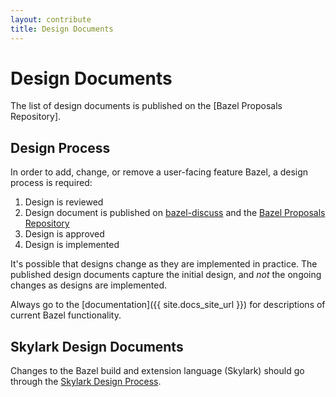 ```yaml
---
layout: contribute
title: Design Documents
---
```


# Design Documents

The list of design documents is published on the [Bazel Proposals Repository].

## Design Process

In order to add, change, or remove a user-facing feature Bazel, a design process is required:

1. Design is reviewed
2. Design document is published on
   [bazel-discuss](https://groups.google.com/forum/#!forum/bazel-discuss) and
   the [Bazel Proposals Repository](https://github.com/bazelbuild/proposals)
3. Design is approved
3. Design is implemented

It's possible that designs change as they are implemented in practice. The
published design documents capture the initial design, and _not_ the ongoing
changes as designs are implemented.

Always go to the [documentation]({{ site.docs_site_url }}) for descriptions of
current Bazel functionality.

## Skylark Design Documents

Changes to the Bazel build and extension language (Skylark) should go
through the [Skylark Design Process](/designs/skylark/skylark-design-process.html).
